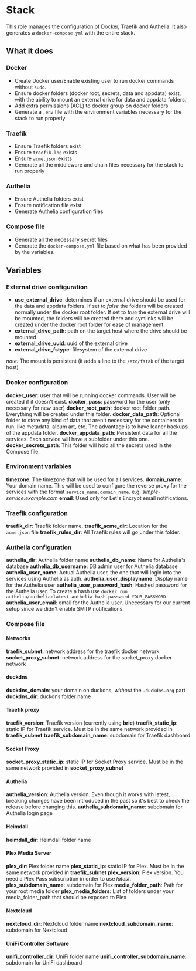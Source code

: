 # Stack
This role manages the configuration of Docker, Traefik and Authelia. It also generates a `docker-compose.yml` with the entire stack.

## What it does
### Docker
- Create Docker user/Enable existing user to run docker commands without `sudo`.
- Ensure docker folders (docker root, secrets, data and appdata) exist, with the ability to mount an external drive for data and appdata folders.
- Add extra permissions (ACL) to docker group on docker folders
- Generate a `.env` file with the environment variables necessary for the stack to run properly

### Traefik
- Ensure Traefik folders exist
- Ensure `traefik.log` exists
- Ensure `acme.json` exists
- Generate all the middleware and chain files necessary for the stack to run properly

### Authelia
- Ensure Authelia folders exist
- Ensure notification file exist
- Generate Authelia configuration files

### Compose file
- Generate all the necessary secret files
- Generate the `docker-compose.yml` file based on what has been provided by the variables.

## Variables
### External drive configuration
- **use_external_drive**: determines if an external drive should be used for the data and appdata folders. If set to *false* the folders will be created normally under the docker root folder. If set to *true* the external drive will be mounted, the folders will be created there and symlinks will be created under the docker root folder for ease of management.
- **external_drive_path**: path on the target host where the drive should be mounted
- **external_drive_uuid**: uuid of the external drive
- **external_drive_fstype**: filesystem of the external drive

*note:* The mount is persistent (it adds a line to the `/etc/fstab` of the target host)

### Docker configuration
**docker_user**: user that will be running docker commands. User will be created if it doesn't exist.
**docker_pass**: password for the user (only necessary for new user)
**docker_root_path**: docker root folder path. Everything will be created under this folder.
**docker_data_path**: Optional folder to store any kind of data that aren't necessary for the containers to run, like metadata, album art, etc. The advantage is to have leaner backups of the appdata folder.
**docker_appdata_path**: Persistent data for all the services. Each service will have a subfolder under this one.
**docker_secrets_path**: This folder will hold all the secrets used in the Compose file.

### Environment variables
**timezone**: The timezone that will be used for all services.
**domain_name**: Your domain name. This will be used to configure the reverse proxy for the services with the format `service_name.domain_name`. e.g. *simple-service.example.com*
**email**: Used only for Let's Encrypt email notifications.

### Traefik configuration
**traefik_dir**: Traefik folder name.
**traefik_acme_dir**: Location for the `acme.json` file
**traefik_rules_dir**: All Traefik rules will go under this folder.

### Authelia configuration
**authelia_dir**: Authelia folder name
**authelia_db_name**: Name for Authelia's database
**authelia_db_username**: DB admin user for Authelia database
**authelia_user_name**: Actual Authelia user, the one that will login into the services using Authelia as auth.
**authelia_user_displayname**: Display name for the Authelia user
**authelia_user_password_hash**: Hashed password for the Authelia user. To create a hash use `docker run authelia/authelia:latest authelia hash-password YOUR_PASSWORD`
**authelia_user_email**: email for the Authelia user. Unecessary for our current setup since we didn't enable SMTP notifications.

### Compose file
#### Networks
**traefik_subnet**: network address for the traefik docker network
**socket_proxy_subnet**: network address for the socket_proxy docker network

#### duckdns
**duckdns_domain**: your domain on duckdns, *without* the `.duckdns.org` part
**duckdns_dir**: duckdns folder name

#### Traefik proxy
**traefik_version**: Traefik version (currently using **brie**)
**traefik_static_ip**: static IP for Traefik service. Must be in the same network provided in **traefik_subnet**
**traefik_subdomain_name**: subdomain for Traefik dashboard

#### Socket Proxy
**socket_proxy_static_ip**: static IP for Socket Proxy service. Must be in the same network provided in **socket_proxy_subnet**

#### Authelia
**authelia_version**: Authelia version. Even though it works with latest, breaking changes have been introduced in the past so it's best to check the release before changing this.
**authelia_subdomain_name**: subdomain for Authelia login page

#### Heimdall
**heimdall_dir**: Heimdall folder name

#### Plex Media Server
**plex_dir**: Plex folder name
**plex_static_ip**: static IP for Plex. Must be in the same network provided in **traefik_subnet**
**plex_version**: Plex version. You need a Plex Pass subscription in order to use *latest*.
**plex_subdomain_name**: subdomain for Plex
**media_folder_path**: Path for your root media folder
**plex_media_folders**: List of folders under your media_folder_path that should be exposed to Plex

#### Nextcloud
**nextcloud_dir**: Nextcloud folder name
**nextcloud_subdomain_name**: subdomain for Nextcloud

#### UniFi Controller Software
**unifi_controller_dir**: UniFi folder name
**unifi_controller_subdomain_name**: subdomain for UniFi dashboard
